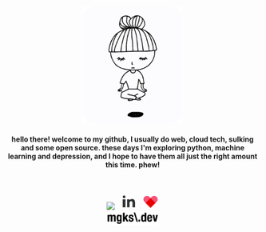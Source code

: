 <p align="center">
  <a href="https://github.com/mgks/zen"><img width="200" src="https://raw.githubusercontent.com/mgks/mgks/main/res/zen.gif" title="zen by @qtqr8r" ref="Zen by QTQR8R - http://www.ivyiby.com/zen"></a>
</p>
<h4 align="center">hello there! 
welcome to my github, I usually do web, cloud tech, sulking and some open source. these days I'm exploring python, machine learning and depression, and I hope to have them all just the right amount this time. phew!</h4>
<br />
<p align="center"><!-- &nbsp; <a href="https://mgks.dev" title="Blog: mgks.dev"><img title="zen by @qtqr8r" width="32" src="https://raw.githubusercontent.com/mgks/mgks/main/res/mgks.dev-logo-192.png" /></a>&nbsp; --><a href="https://www.instagram.com/_enigmazi" title="Instagram"><img width="32" src="https://img.icons8.com/ios-filled/100/000000/instagram-new--v1.png" /></a> &nbsp; <a href="https://www.linkedin.com/in/mgks/" title="LinkedIn"><img width="32" src="https://raw.githubusercontent.com/mgks/mgks/main/res/icons/linkedin-gray.png" /></a> &nbsp; <a href="https://github.com/sponsors/mgks" title="Be my Patron"><img width="32" src="https://raw.githubusercontent.com/mgks/mgks/main/res/icons/ic-heart.png"></a><br /><a href="https://mgks.dev" title="blog: open source, problem solving and some trash talk"><img width="104" src="https://github.com/mgks/mgks/blob/main/res/mgks.dev-name.png" /></a></p>
<!--<h4 align="center">sponsors</h4>
<p align="center"></p>-->
